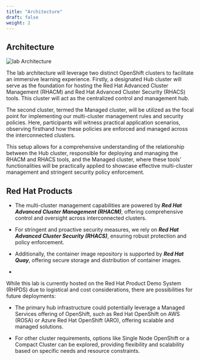 ```yaml
---
title: "Architecture"
draft: false
weight: 2
---
```


## Architecture

![lab Architecture](/OPP-2023-lab-instruction.github.io/images/lab-architecture.png)



The lab architecture will leverage two distinct OpenShift clusters to facilitate an immersive learning experience. Firstly, a designated Hub cluster will serve as the foundation for hosting the Red Hat Advanced Cluster Management (RHACM) and Red Hat Advanced Cluster Security (RHACS) tools. This cluster will act as the centralized control and management hub.

The second cluster, termed the Managed cluster, will be utilized as the focal point for implementing our multi-cluster management rules and security policies. Here, participants will witness practical application scenarios, observing firsthand how these policies are enforced and managed across the interconnected clusters.

This setup allows for a comprehensive understanding of the relationship between the Hub cluster, responsible for deploying and managing the RHACM and RHACS tools, and the Managed cluster, where these tools' functionalities will be practically applied to showcase effective multi-cluster management and stringent security policy enforcement.

## Red Hat Products

* The multi-cluster management capabilities are powered by ***Red Hat Advanced Cluster Management (RHACM)***, offering comprehensive control and oversight across interconnected clusters.

* For stringent and proactive security measures, we rely on ***Red Hat Advanced Cluster Security (RHACS)***, ensuring robust protection and policy enforcement.

* Additionally, the container image repository is supported by ***Red Hat Quay***, offering secure storage and distribution of container images.
* 
While this lab is currently hosted on the Red Hat Product Demo System (RHPDS) due to logistical and cost considerations, there are possibilities for future deployments:

* The primary hub infrastructure could potentially leverage a Managed Services offering of OpenShift, such as Red Hat OpenShift on AWS (ROSA) or Azure Red Hat OpenShift (ARO), offering scalable and managed solutions.

* For other cluster requirements, options like Single Node OpenShift or a Compact Cluster can be explored, providing flexibility and scalability based on specific needs and resource constraints.